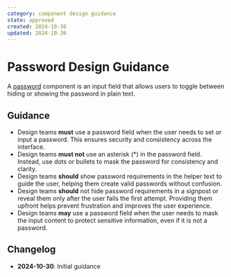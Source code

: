 ```yaml
---
category: component design guidance
state: approved
created: 2024-10-30
updated: 2024-10-30
---
```


# Password Design Guidance

A [password](https://clarity.design/documentation/password) component is an input field that allows users to toggle between hiding or showing the password in plain text.

## Guidance

- Design teams **must** use a password field when the user needs to set or input a password. This ensures security and consistency across the interface.
- Design teams **must not** use an asterisk (\*) in the password field. Instead, use dots or bullets to mask the password for consistency and clarity.
- Design teams **should** show password requirements in the helper text to guide the user, helping them create valid passwords without confusion.
- Design teams **should** not hide password requirements in a signpost or reveal them only after the user fails the first attempt. Providing them upfront helps prevent frustration and improves the user experience.
- Design teams **may** use a password field when the user needs to mask the input content to protect sensitive information, even if it is not a password.

## Changelog

- **2024-10-30**: Initial guidance
